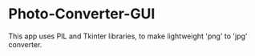 # Photo-Converter-GUI
This app uses PIL and Tkinter libraries,
to make lightweight 'png' to 'jpg' converter.
